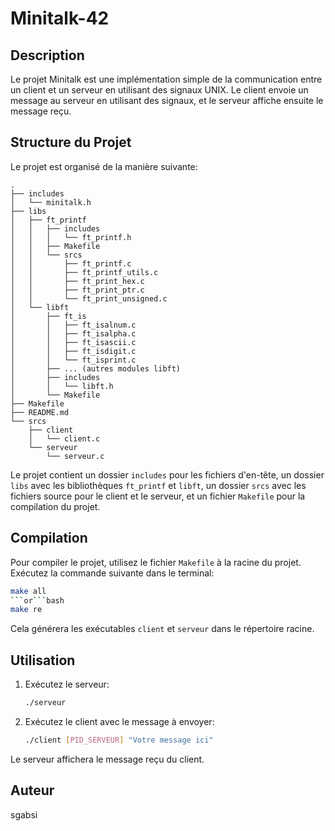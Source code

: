 # Minitalk-42

## Description
Le projet Minitalk est une implémentation simple de la communication entre un client et un serveur en utilisant des signaux UNIX. Le client envoie un message au serveur en utilisant des signaux, et le serveur affiche ensuite le message reçu.

## Structure du Projet
Le projet est organisé de la manière suivante:

```
.
├── includes
│   └── minitalk.h
├── libs
│   ├── ft_printf
│   │   ├── includes
│   │   │   └── ft_printf.h
│   │   ├── Makefile
│   │   └── srcs
│   │       ├── ft_printf.c
│   │       ├── ft_printf_utils.c
│   │       ├── ft_print_hex.c
│   │       ├── ft_print_ptr.c
│   │       └── ft_print_unsigned.c
│   └── libft
│       ├── ft_is
│       │   ├── ft_isalnum.c
│       │   ├── ft_isalpha.c
│       │   ├── ft_isascii.c
│       │   ├── ft_isdigit.c
│       │   └── ft_isprint.c
│       ├── ... (autres modules libft)
│       ├── includes
│       │   └── libft.h
│       └── Makefile
├── Makefile
├── README.md
└── srcs
    ├── client
    │   └── client.c
    └── serveur
        └── serveur.c
```

Le projet contient un dossier `includes` pour les fichiers d'en-tête, un dossier `libs` avec les bibliothèques `ft_printf` et `libft`, un dossier `srcs` avec les fichiers source pour le client et le serveur, et un fichier `Makefile` pour la compilation du projet.

## Compilation
Pour compiler le projet, utilisez le fichier `Makefile` à la racine du projet. Exécutez la commande suivante dans le terminal:

```bash
make all
```or```bash
make re
```

Cela générera les exécutables `client` et `serveur` dans le répertoire racine.

## Utilisation
1. Exécutez le serveur:
   ```bash
   ./serveur
   ```
2. Exécutez le client avec le message à envoyer:
   ```bash
   ./client [PID_SERVEUR] "Votre message ici"
   ```

Le serveur affichera le message reçu du client.

## Auteur
sgabsi